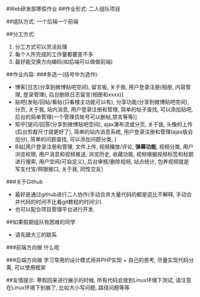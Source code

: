 #Web研发部寒假作业
##作业形式:
二人组队项目

##组队方式:
一个后端一个前端

##分工方式:
1. 分工方式可以灵活处理
2. 每个人所完成的工作量都要差不多
3. 最好能交换方向编码(如后端可以做做前端)

##作业内容:
###多选一(括号中为选作):
- 博客[日志(分享到微博贴吧空间), 留言板, 关于我, 用户登录注册(相册, 内容管理, 登录管理), 后台删除日志留言(相册和xxxx)]
- 贴吧[发帖/回帖/看帖(只看楼主功能可以有), 分享功能(分享到微博贴吧空间), 分页, 关于我, 站内消息, 用户登录注册和管理, 简单的帖子查找, 可以添加贴吧, 后台的简单管理(一个管理员账号可以删帖,禁言等等)]
- 知乎[提问/回答(分享到微博贴吧空间), ajax瀑布流或分页, 关于我, 头像的上传(后台剪裁尺寸就更好了), 简单的站内消息系统, 用户登录注册和管理(ajax版会加分), 简单的问题查找, 可以添加问题分类,  ]
- B站[用户登录注册和管理, 文件上传, 视频播放/评论, **弹幕功能**, 视频分类, 用户浏览权限, 用户消息和视频推送, 浏览历史, 收藏功能,  视频根据视频标签和标题进行搜索, 用户空间(可自定义), 后台审核/删除视频, 站点统计, 包养视频就是写支付宝/网银接口, 关于我, 同性交友]

###关于Github
- 最好是通过github进行二人协作(手动合并大量代码的都是逗比不解释, 手动合并代码的时间不比看git教程的时间少).
- 也可以配合项目管理平台进行开发.

##如果假期组队有困难的同学
- 请先跟大三的联系

###前端方向做
什么呢

###后端方向做
学习常用的设计模式用并PHP实现 + 自己的思考, 尽量实现代码分离, 可以使用框架

##友情提示:
寒假回来进行展示的时候, 所有代码会放到Linux环境下测试, 请注意在Linux环境下别崩了, 比如大小写问题, 路径问题等等
